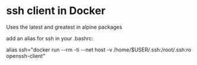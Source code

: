 # ssh client in Docker

Uses the latest and greatest in alpine packages

add an alias for ssh in your .bashrc:

alias ssh="docker run --rm -ti --net host -v /home/$USER/.ssh:/root/.ssh:ro openssh-client"